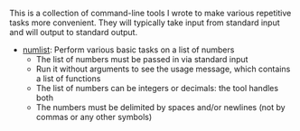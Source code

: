 This is a collection of command-line tools I wrote to make various repetitive tasks more convenient. They will typically take input from standard input and will output to standard output.

* [numlist](numlist.cpp): Perform various basic tasks on a list of numbers
    * The list of numbers must be passed in via standard input
    * Run it without arguments to see the usage message, which contains a list of functions
    * The list of numbers can be integers or decimals: the tool handles both
    * The numbers must be delimited by spaces and/or newlines (not by commas or any other symbols)